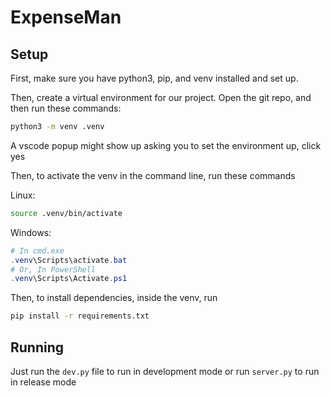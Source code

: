 # ExpenseMan

## Setup

First, make sure you have python3, pip, and venv installed and set up.

Then, create a virtual environment for our project. Open the git repo, and then run these
commands:

```sh
python3 -m venv .venv
```

A vscode popup might show up asking you to set the environment up, click yes

Then, to activate the venv in the command line, run these commands

Linux:
```sh
source .venv/bin/activate
```

Windows:
```powershell
# In cmd.exe
.venv\Scripts\activate.bat
# Or, In PowerShell
.venv\Scripts\Activate.ps1
```

Then, to install dependencies, inside the venv, run
```sh
pip install -r requirements.txt
```

## Running

Just run the `dev.py` file to run in development mode
or run `server.py` to run in release mode
